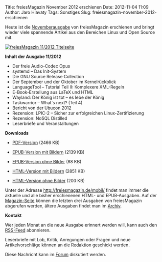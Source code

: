 Title: freiesMagazin November 2012 erschienen
Date: 2012-11-04 11:09
Author: Jaro Hlavaty
Tags: Sonstiges
Slug: freiesmagazin-november-2012-erschienen

Heute ist die
[Novemberausgabe](http://www.freiesmagazin.de/freiesMagazin-2012-11) von
freiesMagazin erschienen und bringt wieder viele spannende Artikel aus
den Bereichen Linux und Open Source mit.


[![freiesMagazin 11/2012
Titelseite](http://www.freiesmagazin.de/system/files/freiesmagazin-2012-11.png)](http://www.freiesmagazin.de/system/files/freiesmagazin-2012-11.png)


<!--break--><!--break-->

**Inhalt der Ausgabe 11/2012**


-   Der freie Audio-Codec Opus
-   systemd – Das Init-System
-   Die GNU Source Release Collection
-   Der September und der Oktober im Kernelrückblick
-   LanguageTool – Tutorial Teil II: Komplexere XML-Regeln
-   E-Book-Erstellung aus LaTeX und HTML
-   Wayland: Der König ist tot – es lebe der König
-   Taskwarrior – What's next? (Teil 4)
-   Bericht von der Ubucon 2012
-   Rezension: LPIC-2 – Sicher zur erfolgreichen Linux-Zertifizierung
-   Rezension: NoSQL Distilled
-   Leserbriefe und Veranstaltungen


**Downloads**


-   [PDF-Version](http://www.freiesmagazin.de/ftp/2012/freiesMagazin-2012-11.pdf)
    (2466 KB)


-   [EPUB-Version mit
    Bildern](http://www.freiesmagazin.de/ftp/2012/freiesMagazin-2012-11-bilder.epub)
    (2139 KB)


-   [EPUB-Version ohne
    Bilder](http://www.freiesmagazin.de/ftp/2012/freiesMagazin-2012-11.epub)
    (88 KB)


-   [HTML-Version mit
    Bildern](http://www.freiesmagazin.de/mobil/freiesMagazin-2012-11-bilder.html)
    (2851 KB)


-   [HTML-Version ohne
    Bilder](http://www.freiesmagazin.de/mobil/freiesMagazin-2012-11.html)
    (200 KB)


Unter der Adresse <http://freiesmagazin.de/mobil/> findet man immer die
aktuelle und alle bisher erschienenen HTML- und EPUB-Ausgaben. Auf der
[Magazin-Seite](http://www.freiesmagazin.de/magazin) können die letzten
drei Ausgaben von freiesMagazin abgerufen werden, ältere Ausgaben findet
man im [Archiv](http://www.freiesmagazin.de/archiv).


**Kontakt**


Wer jeden Monat an die neue Ausgabe erinnert werden will, kann auch den
[RSS-Feed](http://www.freiesmagazin.de/rss.xml) abonnieren.


Leserbriefe mit Lob, Kritik, Anregungen oder Fragen und neue
Artikelvorschläge können an die
[Redaktion](http://www.freiesmagazin.de/kontakt) geschickt werden.


Diese Nachricht kann im
[Forum](http://forum.kubuntu-de.org/index.php?board=1.0) diskutiert
werden.



